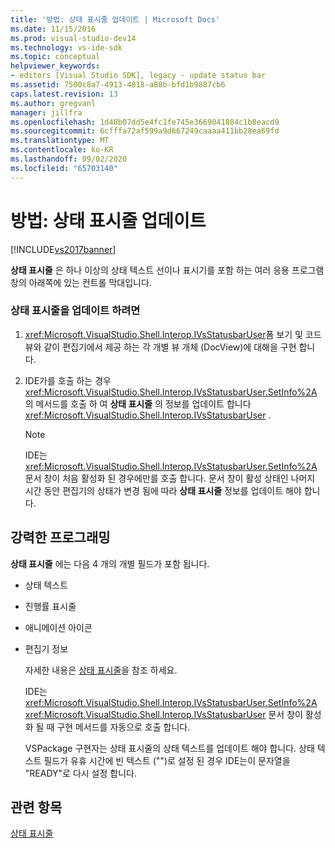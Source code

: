 ```yaml
---
title: '방법: 상태 표시줄 업데이트 | Microsoft Docs'
ms.date: 11/15/2016
ms.prod: visual-studio-dev14
ms.technology: vs-ide-sdk
ms.topic: conceptual
helpviewer_keywords:
- editors [Visual Studio SDK], legacy - update status bar
ms.assetid: 7500c8a7-4913-4818-a88b-bfd1b9887cb6
caps.latest.revision: 13
ms.author: gregvanl
manager: jillfra
ms.openlocfilehash: 1d48b07dd5e4fc1fe745e3669041884c1b8eacd9
ms.sourcegitcommit: 6cfffa72af599a9d667249caaaa411bb28ea69fd
ms.translationtype: MT
ms.contentlocale: ko-KR
ms.lasthandoff: 09/02/2020
ms.locfileid: "65703140"
---
```

# <a name="how-to-update-the-status-bar"></a>방법: 상태 표시줄 업데이트
[!INCLUDE[vs2017banner](../includes/vs2017banner.md)]

**상태 표시줄** 은 하나 이상의 상태 텍스트 선이나 표시기를 포함 하는 여러 응용 프로그램 창의 아래쪽에 있는 컨트롤 막대입니다.  
  
### <a name="to-update-the-status-bar"></a>상태 표시줄을 업데이트 하려면  
  
1. <xref:Microsoft.VisualStudio.Shell.Interop.IVsStatusbarUser>폼 보기 및 코드 뷰와 같이 편집기에서 제공 하는 각 개별 뷰 개체 (DocView)에 대해을 구현 합니다.  
  
2. IDE가를 호출 하는 경우 <xref:Microsoft.VisualStudio.Shell.Interop.IVsStatusbarUser.SetInfo%2A> 의 메서드를 호출 하 여 **상태 표시줄** 의 정보를 업데이트 합니다 <xref:Microsoft.VisualStudio.Shell.Interop.IVsStatusbarUser> .  
  
    > [!NOTE]
    > IDE는 <xref:Microsoft.VisualStudio.Shell.Interop.IVsStatusbarUser.SetInfo%2A> 문서 창이 처음 활성화 된 경우에만를 호출 합니다. 문서 창이 활성 상태인 나머지 시간 동안 편집기의 상태가 변경 됨에 따라 **상태 표시줄** 정보를 업데이트 해야 합니다.  
  
## <a name="robust-programming"></a>강력한 프로그래밍  
 **상태 표시줄** 에는 다음 4 개의 개별 필드가 포함 됩니다.  
  
- 상태 텍스트  
  
- 진행률 표시줄  
  
- 애니메이션 아이콘  
  
- 편집기 정보  
  
  자세한 내용은 [상태 표시줄](https://msdn.microsoft.com/library/fcbc5029-1aab-4e14-adf7-419038a4935e)을 참조 하세요.  
  
  IDE는 <xref:Microsoft.VisualStudio.Shell.Interop.IVsStatusbarUser.SetInfo%2A> <xref:Microsoft.VisualStudio.Shell.Interop.IVsStatusbarUser> 문서 창이 활성화 될 때 구현 메서드를 자동으로 호출 합니다.  
  
  VSPackage 구현자는 상태 표시줄의 상태 텍스트를 업데이트 해야 합니다. 상태 텍스트 필드가 유휴 시간에 빈 텍스트 ("")로 설정 된 경우 IDE는이 문자열을 "READY"로 다시 설정 합니다.  
  
## <a name="see-also"></a>관련 항목  
 [상태 표시줄](https://msdn.microsoft.com/library/fcbc5029-1aab-4e14-adf7-419038a4935e)
